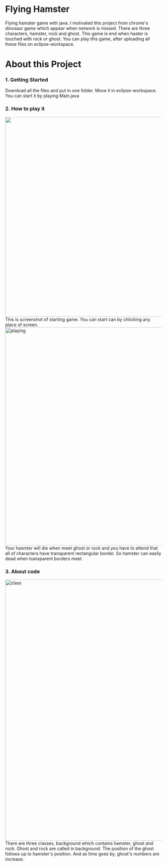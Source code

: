 # Flying Hamster
Flying hamster game with java.
I motivated this project from chrome's dinosaur game which appear when network is missed.
There are three characters, hamster, rock and ghost.
This game is end when haster is touched with rock or ghost.
You can play this game, after uploading all these files on eclipse-workspace.

# About this Project
### 1. Getting Started
Download all the files and put in one folder. Move it in eclipse-workspace. You can start it by playing Main.java

### 2. How to play it
<img width="642" src="https://user-images.githubusercontent.com/59409892/71641414-fa2f7f00-2cde-11ea-9ee7-f83979fff7ff.png">
This is screenshot of starting game. You can start can by chlicking any place of screen.

<img width="701" alt="playing" src="https://user-images.githubusercontent.com/59409892/71641575-a4a8a180-2ce1-11ea-9a23-58fc868d7056.png">
Your hasmter will die when meet ghost or rock and you have to attend that all of characters have transparent rectangular border. So hamster can easily dead when transparent borders meet.

### 3. About code
<img width="839" alt="class" src="https://user-images.githubusercontent.com/59409892/71642291-6cf32700-2cec-11ea-9145-2a638a02dfdb.png">
There are three classes, background which contains hamster, ghost and rock. Ghost and rock are called in background. The position of the ghost follows up to hamster's position. And as time goes by, ghost's numbers are increase.

